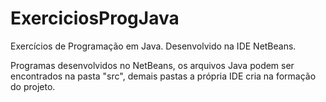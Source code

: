 # ExerciciosProgJava
Exercícios de Programação em Java. Desenvolvido na IDE NetBeans. 

Programas desenvolvidos no NetBeans, os arquivos Java podem ser encontrados na pasta "src",
demais pastas a própria IDE cria na formação do projeto. 
